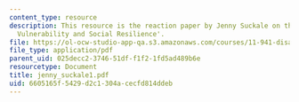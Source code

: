 ```yaml
---
content_type: resource
description: This resource is the reaction paper by Jenny Suckale on the topic 'Disaster
  Vulnerability and Social Resilience'.
file: https://ol-ocw-studio-app-qa.s3.amazonaws.com/courses/11-941-disaster-vulnerability-and-resilience-spring-2005/6605165f5429d2c1304acecfd814ddeb_jenny_suckale1.pdf
file_type: application/pdf
parent_uid: 025decc2-3746-51df-f1f2-1fd5ad489b6e
resourcetype: Document
title: jenny_suckale1.pdf
uid: 6605165f-5429-d2c1-304a-cecfd814ddeb
---
```

